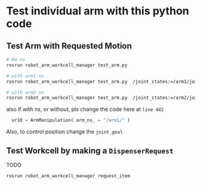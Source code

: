 # Test individual arm with this python code


## Test Arm with Requested Motion

```bash
# No ns
rosrun robot_arm_workcell_manager test_arm.py

# with arm1 ns
rosrun robot_arm_workcell_manager test_arm.py  /joint_states:=/arm1/joint_states

# with arm2 ns
rosrun robot_arm_workcell_manager test_arm.py  /joint_states:=/arm2/joint_states

```

also if with ns, or without, pls change the code here at `line 442`
```py
  ur10 = ArmManipulation( arm_ns_ = "/arm1/" )
```

Also, to control position change the `joint_goal`


## Test Workcell by making a `DispenserRequest`

TODO

```
rosrun robot_arm_workcell_manager request_item
```
